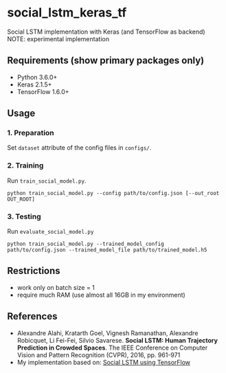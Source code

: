 # social_lstm_keras_tf

Social LSTM implementation with Keras (and TensorFlow as backend)  
NOTE: experimental implementation

## Requirements (show primary packages only)

* Python 3.6.0+
* Keras 2.1.5+
* TensorFlow 1.6.0+

## Usage

### 1. Preparation

Set `dataset` attribute of the config files in `configs/`.

### 2. Training

Run `train_social_model.py`.
```
python train_social_model.py --config path/to/config.json [--out_root OUT_ROOT]
```

### 3. Testing

Run `evaluate_social_model.py`
```
python train_social_model.py --trained_model_config path/to/config.json --trained_model_file path/to/trained_model.h5
```

## Restrictions

* work only on batch size = 1
* require much RAM (use almost all 16GB in my environment)

## References

* Alexandre Alahi, Kratarth Goel, Vignesh Ramanathan, Alexandre Robicquet, Li Fei-Fei, Silvio Savarese. **Social LSTM: Human Trajectory Prediction in Crowded Spaces**. The IEEE Conference on Computer Vision and Pattern Recognition (CVPR), 2016, pp. 961-971
* My implementation based on: [Social LSTM using TensorFlow](https://github.com/vvanirudh/social-lstm-tf)